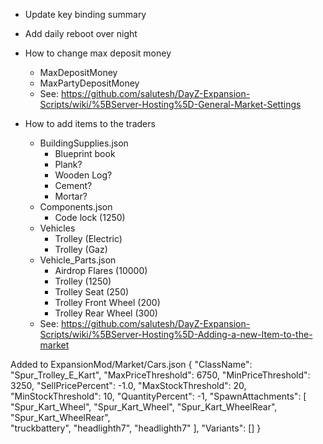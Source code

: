* Update key binding summary

* Add daily reboot over night

* How to change max deposit money
  * MaxDepositMoney
  * MaxPartyDepositMoney
  * See: https://github.com/salutesh/DayZ-Expansion-Scripts/wiki/%5BServer-Hosting%5D-General-Market-Settings

* How to add items to the traders
  * BuildingSupplies.json
    * Blueprint book
    * Plank?
    * Wooden Log?
    * Cement?
    * Mortar?
  * Components.json
    * Code lock (1250)
  * Vehicles
    * Trolley (Electric)
    * Trolley (Gaz)
  * Vehicle_Parts.json
    * Airdrop Flares (10000)
    * Trolley (1250)
    * Trolley Seat (250)
    * Trolley Front Wheel (200)
    * Trolley Rear Wheel (300)
  * See: https://github.com/salutesh/DayZ-Expansion-Scripts/wiki/%5BServer-Hosting%5D-Adding-a-new-Item-to-the-market

Added to ExpansionMod/Market/Cars.json
        {
            "ClassName": "Spur_Trolley_E_Kart",
            "MaxPriceThreshold": 6750,
            "MinPriceThreshold": 3250,
            "SellPricePercent": -1.0,
            "MaxStockThreshold": 20,
            "MinStockThreshold": 10,
            "QuantityPercent": -1,
            "SpawnAttachments": [
                "Spur_Kart_Wheel",
                "Spur_Kart_Wheel",
                "Spur_Kart_WheelRear",
                "Spur_Kart_WheelRear",               
                "truckbattery",
                "headlighth7",
                "headlighth7"
            ],
            "Variants": []
        }
